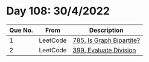 # Day 108: 30/4/2022

| Que No. | From | Description |
| --- | --- | --- |
| 1 | LeetCode | [785. Is Graph Bipartite?](https://leetcode.com/problems/is-graph-bipartite/) |
| 2 | LeetCode | [399. Evaluate Division](https://leetcode.com/problems/evaluate-division/) |
